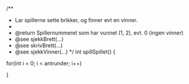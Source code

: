 /**
 *  Lar spillerne sette brikker, og finner evt en vinner.
 *
 *  @return   Spillernummeret som har vunnet (1, 2), evt. 0 (ingen vinner)
 *  @see      sjekkBrett(...)
 *  @see      skrivBrett(...)
 *  @see      sjekkVinner(...)
 */
int spillSpillet() {

for(int i = 0; i < antrunder; i++)
    

}
